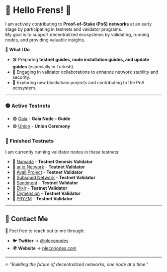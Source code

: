 # 👾 Hello Frens! 🧪

I am actively contributing to **Proof-of-Stake (PoS) networks** at an early stage by participating in testnets and validator programs.  
My goal is to support decentralized ecosystems by validating, running nodes, and providing valuable insights.

📌 **What I Do**
- 🛠️ Preparing **testnet guides, node installation guides, and update guides** (especially in Turkish).
- 🔗 Engaging in validator collaborations to enhance network stability and security.
- 🚀 Exploring new blockchain projects and contributing to the PoS ecosystem.

---
 
### 🟢 Active Testnets
- 🟢 [Gaia](https://docs.pleconodes.com/testnet/gaia) - **Gaia Node - Guide**
- 🟢 [Union](https://docs.pleconodes.com/testnet/union) - **Union Ceremony**

### 🔴 Finished Testnets  
I am currently running validator nodes in these testnets:

- 🔴 [Namada](https://namada.net) - **Testnet Genesis Validator**
- 🔴 [ar.io Network](https://ar.io) - **Testnet Validator**
- 🔴 [Avail Project](https://www.availproject.org) - **Testnet Validator**
- 🔴 [Subsquid Network](https://subsquid.io) - **Testnet Validator**
- 🔴 [Santiment](https://sanr.network/) - **Testnet Validator**
- 🔴 [Elixir](https://elixir.finance) - **Testnet Validator**
- 🔴 [Dymension](https://dymension.xyz) - **Testnet Validator**
- 🔴 [PRYZM](https://pryzm.zone) - **Testnet Validator**
---

## 📡 Contact Me
📩 Feel free to reach out to me through:

- 🐦 **Twitter** → [@pleconodes](https://twitter.com/pleconodes)  
- 🌍 **Website** → [pleconodes.com](https://pleconodes.com)  

---

🔥 _"Building the future of decentralized networks, one node at a time."_  
